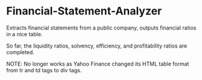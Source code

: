 # Financial-Statement-Analyzer
Extracts financial statements from a public company, outputs financial ratios in a nice table.

So far, the liquidity ratios, solvency, efficiency, and profitability ratios are completed. 

NOTE: No longer works as Yahoo Finance changed its HTML table format from 
tr and td tags to div tags.

